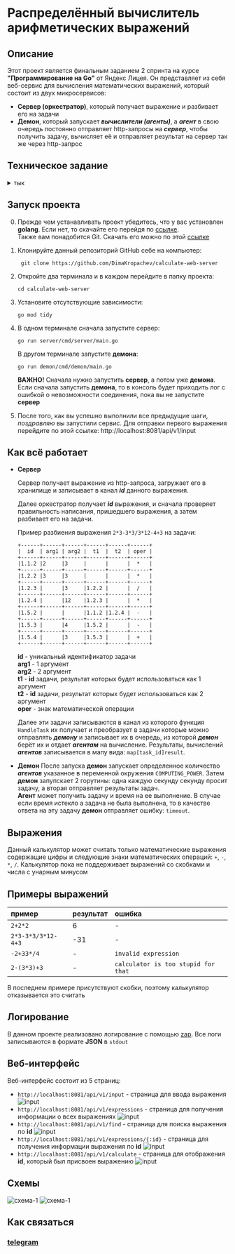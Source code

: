 # Распределённый вычислитель арифметических выражений

## Описание

Этот проект является финальным заданием 2 спринта на курсе **"Программирование на Go"** от Яндекс Лицея. Он представляет из себя веб-сервис для вычисления математических выражений, который состоит из двух микросервисов:

- **Сервер (оркестратор)**, который получает выражение и разбивает его на задачи
- **Демон**, который запускает **_вычислители (агенты)_**, а **_агент_** в свою очередь постоянно отправляет http-запросы на **_сервер_**, чтобы получить задачу, вычисляет её и отправляет результат на сервер так же через http-запрос

## Техническое задание

  <details> 
  <summary>тык</summary>
  </details>

## Запуск проекта

0. Прежде чем устанавливать проект убедитесь, что у вас установлен **golang**. Если нет, то скачайте его перейдя по <a href="https://go.dev/dl/">ссылке</a>.<br>Также вам понадобится Git. Скачать его можно по этой <a href="https://git-scm.com/downloads">ссылке</a>
1. Клонируйте данный репозиторий GitHub себе на компьютер:
   ```git
    git clone https://github.com/DimaKropachev/calculate-web-server
   ```
2. Откройте два терминала и в каждом перейдите в папку проекта:
   ```
   cd calculate-web-server
   ```
3. Установите отсутствующие зависимости:
    ```
    go mod tidy
    ```
4. В одном терминале сначала запустите сервер:

   ```
   go run server/cmd/server/main.go
   ```

   В другом терминале запустите **демона**:

   ```
   go run demon/cmd/demon/main.go
   ```

   **ВАЖНО!**
   Сначала нужно запустить **сервер**, а потом уже **демона**. Если сначала запустить **демона**, то в консоль будет приходить лог с ошибкой о невозможности соединения, пока вы не запустите **сервер**

5. После того, как вы успешно выполнили все предыдущие шаги, *поздравляю* вы запустили сервис. Для отправки первого выражения перейдите по этой ссылке: http://localhost:8081/api/v1/input

## Как всё работает

- **Сервер**

  Сервер получает выражение из http-запроса, загружает его в хранилище и записывает в канал ***id*** данного выражения. 

  Далее оркестратор получает ***id*** выражения, и сначала проверяет правильность написания, пришедшего выражения, а затем разбивает его на задачи.

  Пример разбиения выражения `2*3-3*3/3*12-4+3` на задачи:

  ```
  +------+------+------+------+------+------+
  |  id  | arg1 | arg2 |  t1  |  t2  | oper |
  +------+------+------+------+------+------+
  |1.1.2 |2     |3     |      |      |  *   |
  +------+------+------+------+------+------+
  |1.2.2 |3     |3     |      |      |  *   |
  +------+------+------+------+------+------+
  |1.2.3 |      |3     |1.2.2 |      |  /   |
  +------+------+------+------+------+------+
  |1.2.4 |      |12    |1.2.3 |      |  *   |
  +------+------+------+------+------+------+
  |1.5.2 |      |      |1.1.2 |1.2.4 |  -   |
  +------+------+------+------+------+------+
  |1.5.3 |      |4     |1.5.2 |      |  -   |
  +------+------+------+------+------+------+
  |1.5.4 |      |3     |1.5.3 |      |  +   |
  +------+------+------+------+------+------+
  ```
  **id** - уникальный идентификатор задачи<br>
  **arg1** - 1 аргумент<br>
  **arg2** - 2 аргумент<br>
  **t1** - **id** задачи, результат которых будет использоваться как 1 аргумент<br>
  **t2** - **id** задачи, результат которых будет использоваться как 2 аргумент<br>
  **oper** - знак математической операции

  Далее эти задачи записываются в канал из которого функция `HandleTask` их получает и преобразует в задачи которые можно отправлять ***демону*** и записывает их в очередь, из которой ***демон*** берёт их и отдает ***агентам*** на вычисление. Результаты, вычислений ***агентов*** записывается в мапу вида: `map[task_id]result`.
- **Демон**
  После запуска **демон** запускает определенное количество ***агентов*** указанное в переменной окружения `COMPUTING_POWER`. Затем **демон** запупскает 2 горутины: одна каждую секунду секунду просит задачу, а вторая отправляет результаты задач.<br>
  **Агент** может получить задачу и время на ее выполнение. В случае если время истекло а задача не была выполнена, то в качестве ответа на эту задачу **демон** отправляет ошибку: `timeout`. 

## Выражения

Данный калькулятор может считать только математические выражения содержащие цифры и следующие знаки математических операций: `+`, `-`, `*`, `/`. Калькулятор пока не поддерживает выражений со скобками и числа с унарным минусом

## Примеры выражений

|пример|результат|ошибка|
|:-----|:--------|:-----|
|`2+2*2`|6|-|
|`2*3-3*3/3*12-4+3`|-31|-|
|`-2+33*/4`|-|`invalid expression`|
|`2-(3*3)+3`|-|`calculator is too stupid for that`|

В последнем примере присутствуют скобки, поэтому калькулятор отказывается это считать 

## Логирование
 
В данном проекте реализовано логирование с помощью [zap](https://pkg.go.dev/go.uber.org/zap). Все логи записываются в формате **JSON** в `stdout`

## Веб-интерфейс

Веб-интерфейс состоит из 5 страниц:
  - `http://localhost:8081/api/v1/input` - страница для ввода выражения
  ![input](./schemes/web/input.png)
  - `http://localhost:8081/api/v1/expressions` - страница для получения информации о всех выражениях
  ![input](./schemes/web/expressions.png)
  - `http://localhost:8081/api/v1/find` - страница для поиска выражения по **id**
  ![input](./schemes/web/find.png)
  - `http://localhost:8081/api/v1/expressions/{:id}` - страница для получения информации выражения по **id**
  ![input](./schemes/web/expression.png)
  - `http://localhost:8081/api/v1/calculate` - страница для отображения **id**, который был присвоен выражению
  ![input](./schemes/web/calculate.png)

## Схемы

  ![схема-1](./schemes/схема-1.png)
  ![схема-1](./schemes/схема-2.png)


## Как связаться

### [telegram](https://t.me/SKY_WaIker)